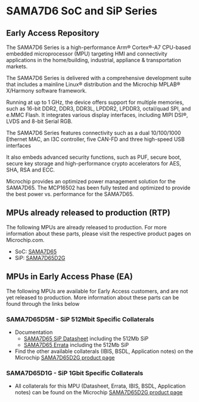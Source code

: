 # SAMA7D6 SoC and SiP Series
## Early Access Repository
The SAMA7D6 Series is a high-performance Arm® Cortex®-A7 CPU-based embedded microprocessor (MPU) targeting HMI and connectivity applications in the home/building, industrial, appliance & transportation markets.

The SAMA7D6 Series is delivered with a comprehensive development suite that includes a mainline Linux® distribution and the Microchip MPLAB® X/Harmony software framework.

Running at up to 1 GHz, the device offers support for multiple memories, such as 16-bit DDR2, DDR3, DDR3L, LPDDR2, LPDDR3, octal/quad SPI, and e.MMC Flash. It integrates various display interfaces, including MIPI DSI®, LVDS and 8-bit Serial RGB.

The SAMA7D6 Series features connectivity such as a dual 10/100/1000 Ethernet MAC, an I3C controller, five CAN-FD and three high-speed USB interfaces

It also embeds advanced security functions, such as PUF, secure boot, secure key storage and high-performance crypto accelerators for AES, SHA, RSA and ECC.

Microchip provides an optimized power management solution for the SAMA7D65. The MCP16502 has been fully tested and optimized to provide the best power vs. performance for the SAMA7D65.

## MPUs already released to production (RTP)
The following MPUs are already released to production. For more information about these parts, please visit the respective product pages on Microchip.com.
* SoC: [SAMA7D65](https://www.microchip.com/en-us/product/SAMA7D65)
* SiP: [SAMA7D65D2G](https://www.microchip.com/en-us/product/SAMA7D65D2G)
  
## MPUs in Early Access Phase (EA)
The following MPUs are available for Early Access customers, and are not yet released to production. More information about these parts can be found through the links below
### SAMA7D65D5M - SiP 512Mbit Specific Collaterals
* Documentation
  * [SAMA7D65 SiP Datasheet](512Mb) including the 512Mb SiP
  * [SAMA7D65 Errata](https://ww1.microchip.com/downloads/aemDocuments/documents/MPU32/ProductDocuments/Errata/SAMA7D6-Series-Silicon-Errata-and-Data-Sheet-Clarifications-DS80001131.pdf) including the 512Mb SiP
* Find the other available collaterals (IBIS, BSDL, Application notes) on the Microchip [SAMA7D65D2G product page](https://www.microchip.com/en-us/product/SAMA7D65D2G)

### SAMA7D65D1G - SiP 1Gbit Specific Collaterals
* All collaterals for this MPU (Datasheet, Errata, IBIS, BSDL, Application notes) can be found on the Microchip [SAMA7D65D2G product page](https://www.microchip.com/en-us/product/SAMA7D65D2G)